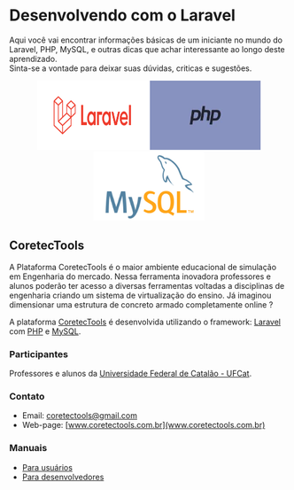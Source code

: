 # Desenvolvendo com o Laravel
 Aqui você vai encontrar informações básicas de um iniciante no mundo do Laravel, PHP, MySQL, e outras dicas que achar interessante ao longo deste aprendizado.  
 Sinta-se a vontade para deixar suas dúvidas, criticas e sugestões.

<p align="center"><img src="/images/laravel.png" width="200" height="125"> <img src="/images/php.jpg" width="200" height="125">  <img src="/images/mysql.jpg" width="200" height="125"></p>

## CoretecTools

A Plataforma CoretecTools é o maior ambiente educacional de simulação em Engenharia do mercado. Nessa ferramenta inovadora professores e alunos poderão ter acesso a diversas ferramentas voltadas a disciplinas de engenharia criando um sistema de virtualização do ensino. Já imaginou dimensionar uma estrutura de concreto armado completamente online ?

A plataforma [CoretecTools](http:\\www.coretectools.com.br) é desenvolvida utilizando o framework: [Laravel](http:\\www.laravel.com) com [PHP](https://www.php.net/) e [MySQL](https://www.mysql.com/).


### Participantes

Professores e alunos da [Universidade Federal de Catalão - UFCat](http://catalao.ufg.br/).

### Contato

* Email: [coretectools@gmail.com](mailto:coretectools@gmail.com)
* Web-page: [www.coretectools.com.br](www.coretectools.com.br)


### Manuais

* [Para usuários](/doc/usuarios.md)
* [Para desenvolvedores](/doc/developer.md)